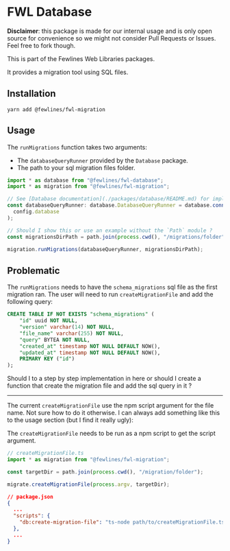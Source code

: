 # FWL Database

**Disclaimer**: this package is made for our internal usage and is only open source for convenience so we might not consider Pull Requests or Issues. Feel free to fork though.

This is part of the Fewlines Web Libraries packages.

It provides a migration tool using SQL files.

## Installation

```shell
yarn add @fewlines/fwl-migration
```

## Usage

The `runMigrations` function takes two arguments:

- The `databaseQueryRunner` provided by the `Database` package.
- The path to your sql migration files folder.

```typescript
import * as database from "@fewlines/fwl-database";
import * as migration from "@fewlines/fwl-migration";

// See [Database documentation](./packages/database/README.md) for implementation.
const databaseQueryRunner: database.DatabaseQueryRunner = database.connect(
  config.database
);

// Should I show this or use an example without the `Path` module ?
const migrationsDirPath = path.join(process.cwd(), "/migrations/folder");

migration.runMigrations(databaseQueryRunner, migrationsDirPath);
```

<!-- This package uses a `schema_migrations` table to provide a migration versioning, based on the file timestamp. The `createMigrationFile` will provide you a consistent migration file naming.

```typescript
migrate.createMigrationFile(process.argv);
``` -->

## Problematic

The `runMigrations` needs to have the `schema_migrations` sql file as the first migration ran. The user will need to run `createMigrationFile` and add the following query:

```sql
CREATE TABLE IF NOT EXISTS "schema_migrations" (
    "id" uuid NOT NULL,
    "version" varchar(14) NOT NULL,
    "file_name" varchar(255) NOT NULL,
    "query" BYTEA NOT NULL,
    "created_at" timestamp NOT NULL DEFAULT NOW(),
    "updated_at" timestamp NOT NULL DEFAULT NOW(),
    PRIMARY KEY ("id")
);
```

Should I to a step by step implementation in here or should I create a function that create the migration file and add the sql query in it ?

---

The current `createMigrationFile` use the npm script argument for the file name. Not sure how to do it otherwise. I can always add something like this to the usage section (but I find it really ugly):

The `createMigrationFile` needs to be run as a npm script to get the script argument.

```typescript
// createMigrationFile.ts
import * as migration from "@fewlines/fwl-migration";

const targetDir = path.join(process.cwd(), "/migration/folder");

migrate.createMigrationFile(process.argv, targetDir);
```

```json
// package.json
{
  ...
  "scripts": {
    "db:create-migration-file": "ts-node path/to/createMigrationFile.ts"
  },
  ...
}

```
